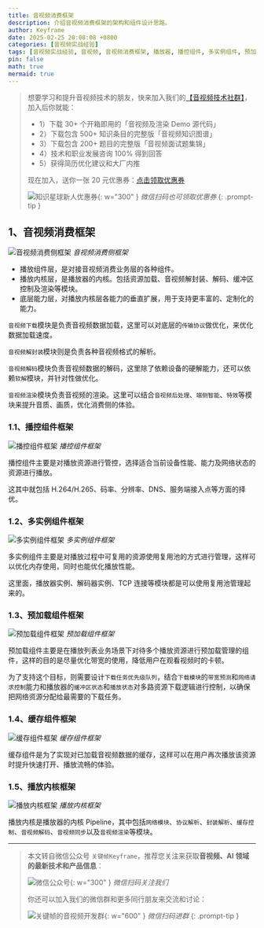 ```yaml
---
title: 音视频消费框架
description: 介绍音视频消费框架的架构和组件设计思路。
author: Keyframe
date: 2025-02-25 20:08:08 +0800
categories: [音视频实战经验]
tags: [音视频实战经验, 音视频, 音视频消费框架, 播放器, 播控组件, 多实例组件, 预加载组件, 缓存组件]
pin: false
math: true
mermaid: true
---
```


>想要学习和提升音视频技术的朋友，快来加入我们的<a href="https://t.zsxq.com/jRprT" target="_blank" rel="noopener noreferrer">【音视频技术社群】</a>，加入后你就能：
>
>- 1）下载 30+ 个开箱即用的「音视频及渲染 Demo 源代码」
>- 2）下载包含 500+ 知识条目的完整版「音视频知识图谱」
>- 3）下载包含 200+ 题目的完整版「音视频面试题集锦」
>- 4）技术和职业发展咨询 100% 得到回答
>- 5）获得简历优化建议和大厂内推
>  
>现在加入，送你一张 20 元优惠券：<a href="https://t.zsxq.com/jRprT" target="_blank" rel="noopener noreferrer">点击领取优惠券</a>
>
>![知识星球新人优惠券](assets/img/keyframe-zsxq-coupon.png){: w="300" }
>_微信扫码也可领取优惠券_
{: .prompt-tip }

## 1、音视频消费框架

![音视频消费侧框架](assets/resource/av-experience/av-consumption-framework-1.png)
_音视频消费侧框架_


- 播放组件层，是对接音视频消费业务层的各种组件。
- 播放内核层，是播放器的内核。包括资源加载、音视频解封装、解码、缓冲区控制及渲染等模块。
- 底层能力层，对播放内核层各能力的垂直扩展，用于支持更丰富的、定制化的能力。

`音视频下载`模块是负责音视频数据加载，这里可以对底层的`传输协议`做优化，来优化数据加载速度。

`音视频解封装`模块则是负责各种音视频格式的解析。

`音视频解码`模块负责音视频数据的解码，这里除了依赖设备的硬解能力，还可以依赖`软解`模块，并针对性做优化。

`音视频渲染`模块负责音视频的渲染。这里可以结合`音视频后处理`、`端侧智能`、`特效`等模块来提升音质、画质，优化消费侧的体验。


### 1.1、播控组件框架


![播控组件框架](assets/resource/av-experience/play-control-kit-1.png)
_播控组件框架_


播控组件主要是对播放资源进行管控，选择适合当前设备性能、能力及网络状态的资源进行播放。

这其中就包括 H.264/H.265、码率、分辨率、DNS、服务端接入点等方面的择优。



### 1.2、多实例组件框架


![多实例组件框架](assets/resource/av-experience/player-instance-kit-1.png)
_多实例组件框架_


多实例组件主要是对播放过程中可复用的资源使用复用池的方式进行管理，这样可以优化内存使用，同时也能优化播放性能。

这里面，播放器实例、解码器实例、TCP 连接等模块都是可以使用复用池管理起来的。


### 1.3、预加载组件框架


![预加载组件框架](assets/resource/av-experience/preload-kit-1.png)
_预加载组件框架_


预加载组件主要是在播放列表业务场景下对待多个播放资源进行预加载管理的组件，这样的目的是尽量优化带宽的使用，降低用户在观看视频时的卡顿。

为了支持这个目标，则需要设计`下载任务优先级队列`，结合`下载模块`的`带宽预测`和`网络请求控制`能力和播放器的`缓冲区状态`和`播放状态`对多路资源下载逻辑进行控制，以确保把网络资源分配给最需要的下载任务。


### 1.4、缓存组件框架


![缓存组件框架](assets/resource/av-experience/cache-kit-1.png)
_缓存组件框架_

缓存组件是为了实现对已加载音视频数据的缓存，这样可以在用户再次播放该资源时提升快速打开、播放流畅的体验。


### 1.5、播放内核框架

![播放内核框架](assets/resource/av-experience/player-core-structure.png)
_播放内核框架_

播放内核是播放器的内核 Pipeline，其中包括`网络模块`、`协议解析`、`封装解析`、`缓存控制`、`音视频解码`、`音视频同步`以及`音视频渲染`等模块。






---

> 本文转自微信公众号 `关键帧Keyframe`，推荐您关注来获取**音视频、AI 领域的最新技术和产品信息**：
>
>![微信公众号](assets/img/keyframe-mp.jpg){: w="300" }
>_微信扫码关注我们_
>
>你还可以加入我们的微信群和更多同行朋友来交流和讨论：
>
>![关键帧的音视频开发群](assets/img/av-wechat-group.jpg){: w="600" }
>_微信扫码进群_
{: .prompt-tip }

